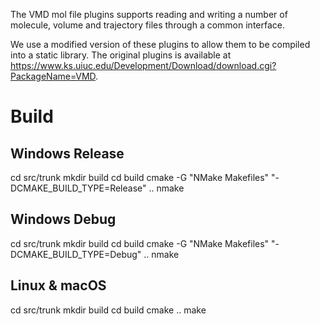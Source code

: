 The VMD mol file plugins supports reading and writing a number of molecule,
volume and trajectory files through a common interface.

We use a modified version of these plugins to allow them to be compiled into a static library.
The original plugins is available at https://www.ks.uiuc.edu/Development/Download/download.cgi?PackageName=VMD.

Build
=====

Windows Release
---------------
cd src/trunk
mkdir build
cd build
cmake -G "NMake Makefiles" "-DCMAKE_BUILD_TYPE=Release" ..
nmake

Windows Debug
-------------
cd src/trunk
mkdir build
cd build
cmake -G "NMake Makefiles" "-DCMAKE_BUILD_TYPE=Debug" ..
nmake

Linux & macOS
-------------
cd src/trunk
mkdir build
cd build
cmake ..
make
